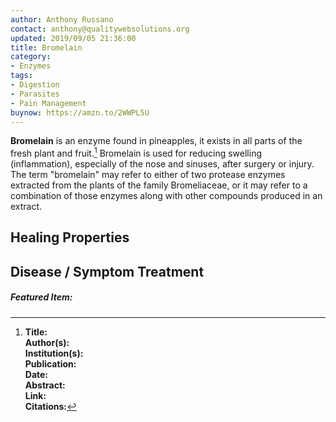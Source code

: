 ```yaml
---
author: Anthony Russano
contact: anthony@qualitywebsolutions.org
updated: 2019/09/05 21:36:00
title: Bromelain
category:
- Enzymes
tags:
- Digestion
- Parasites
- Pain Management
buynow: https://amzn.to/2WWPL5U
---
```

**Bromelain** is an enzyme found in pineapples, it exists in all parts of the fresh plant and fruit.[^1] Bromelain is used for reducing swelling (inflammation), especially of the nose and sinuses, after surgery or injury.  The term "bromelain" may refer to either of two protease enzymes extracted from the plants of the family Bromeliaceae, or it may refer to a combination of those enzymes along with other compounds produced in an extract.

## Healing Properties

## Disease / Symptom Treatment

<h5>Featured Item:</h5>
<script type="text/javascript">
amzn_assoc_tracking_id = "alchemistco07-20";
amzn_assoc_ad_mode = "manual";
amzn_assoc_ad_type = "smart";
amzn_assoc_marketplace = "amazon";
amzn_assoc_region = "US";
amzn_assoc_design = "enhanced_links";
amzn_assoc_asins = "B000I2028A";
amzn_assoc_placement = "adunit";
amzn_assoc_linkid = "2b03f6166ab1a97e31dd215cebed8d26";
</script>
<script src="//z-na.amazon-adsystem.com/widgets/onejs?MarketPlace=US"></script>

[^1]: **Title:** <br>**Author(s):**  <br>**Institution(s):** <br>**Publication:** <i> </i><br>**Date:** <br>**Abstract:** <i> </i><br>**Link:** []()<br>**Citations:**   